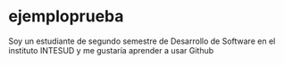 # ejemploprueba
Soy un estudiante de segundo semestre de Desarrollo de Software en el instituto INTESUD y me gustaría aprender a usar Github
